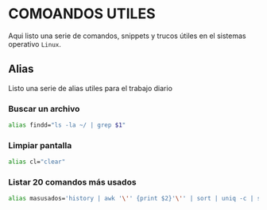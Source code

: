 # COMOANDOS UTILES

Aqui listo una serie de comandos, snippets y trucos útiles en el sistemas operativo ```Linux```.

## Alias
Listo una serie de alias utiles para el trabajo diario

### Buscar un archivo
```bash
alias findd="ls -la ~/ | grep $1"
```

### Limpiar pantalla
```bash
alias cl="clear"
```

### Listar 20 comandos más usados
```bash
alias masusados='history | awk '\'' {print $2}'\'' | sort | uniq -c | sort -nr | head -n 20'
```
